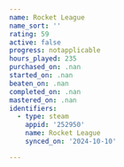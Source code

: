 ```yaml
---
name: Rocket League
name_sort: ''
rating: 59
active: false
progress: notapplicable
hours_played: 235
purchased_on: .nan
started_on: .nan
beaten_on: .nan
completed_on: .nan
mastered_on: .nan
identifiers:
  - type: steam
    appid: '252950'
    name: Rocket League
    synced_on: '2024-10-10'

---
```

